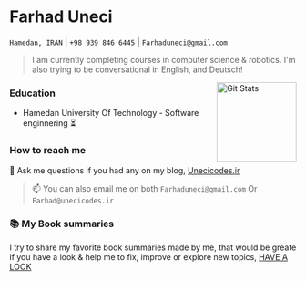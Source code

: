 # Farhad Uneci
`Hamedan, IRAN` | `+98 939 846 6445` | `Farhaduneci@gmail.com`

> I am currently completing courses in computer science & robotics. I'm also trying to be conversational in English, and Deutsch!

<a href="https://github.com/farhaduneci"><img alt="Git Stats" src="https://github-readme-stats.vercel.app/api?username=farhaduneci" align="right" height="140" /></a>

### Education
- Hamedan University Of Technology - Software enginnering :hourglass_flowing_sand:

### How to reach me

💬 Ask me questions if you had any on my blog, [Unecicodes.ir](https://unecicodes.ir)

> 📫 You can also email me on both `Farhaduneci@gmail.com` Or `Farhad@unecicodes.ir`

### :books: My Book summaries
I try to share my favorite book summaries made by me, that would be greate if you have a look & help me to fix, improve or explore new topics, [HAVE A LOOK](https://github.com/Farhaduneci/booksums)
